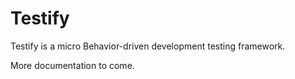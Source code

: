 # Testify

Testify is a micro Behavior-driven development testing framework.

More documentation to come.
